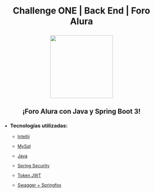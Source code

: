 
# <p align="center"> Challenge ONE | Back End | Foro Alura </p>


<p align="center" >
     <img width="200" heigth="200" src="https://user-images.githubusercontent.com/91544872/209678377-70b50b21-33de-424c-bed8-6a71ef3406ff.png">
</p>

## <p align="center"> ¡Foro Alura con Java y Spring Boot 3! </p>



- ### Tecnologías utilizadas:

    - [Intellij](https://www.jetbrains.com/idea/)
    - [MySql](https://www.mysql.com/)
    - [Java](https://www.java.com/en/)

    - [Spring Security](https://start.spring.io/)
    - [Token JWT](https://jwt.io/)
    - [Swagger + Springfox](https://springfox.github.io/)